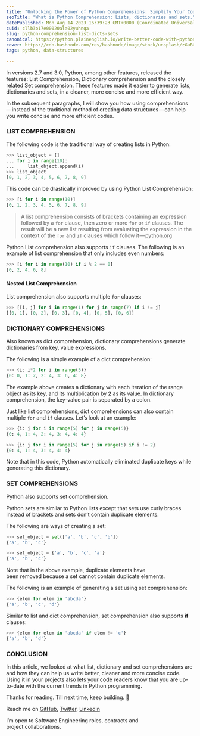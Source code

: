 ```yaml
---
title: "Unlocking the Power of Python Comprehensions: Simplify Your Code and Boost Productivity"
seoTitle: "What is Python Comprehension: Lists, dictionaries and sets."
datePublished: Mon Aug 14 2023 16:39:23 GMT+0000 (Coordinated Universal Time)
cuid: cllb3o17e00020ala02yuhnqa
slug: python-comprehension-list-dicts-sets
canonical: https://python.plainenglish.io/write-better-code-with-python-comprehension-bad8376e44ee
cover: https://cdn.hashnode.com/res/hashnode/image/stock/unsplash/zGuBURGGmdY/upload/130ede51a665e0e48ab3b372c0541f34.jpeg
tags: python, data-structures

---
```


In versions 2.7 and 3.0, Python, among other features, released the features: List Comprehension, Dictionary comprehension and the closely related Set comprehension. These features made it easier to generate lists, dictionaries and sets, in a cleaner, more concise and more efficient way.

In the subsequent paragraphs, I will show you how using comprehensions — instead of the traditional method of creating data structures — can help you write concise and more efficient codes.

### LIST COMPREHENSION

The following code is the traditional way of creating lists in Python:

```python
>>> list_object = []
... for i in range(10):
...     list_object.append(i)
>>> list_object
[0, 1, 2, 3, 4, 5, 6, 7, 8, 9]
```

This code can be drastically improved by using Python List Comprehension:

```python
>>> [i for i in range(10)]
[0, 1, 2, 3, 4, 5, 6, 7, 8, 9]
```

> A list comprehension consists of brackets containing an expression followed by a `for` clause, then zero or more `for` or `if` clauses. The result will be a new list resulting from evaluating the expression in the context of the `for` and `if` clauses which follow it — python.org

Python List comprehension also supports `if` clauses. The following is an example of list comprehension that only includes even numbers:

```python
>>> [i for i in range(10) if i % 2 == 0]
[0, 2, 4, 6, 8]
```

#### Nested List Comprehension

List comprehension also supports multiple `for` clauses:

```python
>>> [[i, j] for i in range(1) for j in range(7) if i != j]
[[0, 1], [0, 2], [0, 3], [0, 4], [0, 5], [0, 6]]
```

### DICTIONARY COMPREHENSIONS

Also known as dict comprehension, dictionary comprehensions generate dictionaries from key, value expressions.

The following is a simple example of a dict comprehension:

```python
>>> {i: i*2 for i in range(5)}
{0: 0, 1: 2, 2: 4, 3: 6, 4: 8}
```

The example above creates a dictionary with each iteration of the range object as its key, and its multiplication by **2** as its value. In dictionary comprehension, the key-value pair is separated by a colon.

Just like list comprehensions, dict comprehensions can also contain multiple `for` and `if` clauses. Let’s look at an example:

```python
>>> {i: j for i in range(5) for j in range(5)}
{0: 4, 1: 4, 2: 4, 3: 4, 4: 4}

>>> {i: j for i in range(5) for j in range(5) if i != 2}
{0: 4, 1: 4, 3: 4, 4: 4}
```

Note that in this code, Python automatically eliminated duplicate keys while generating this dictionary.

### SET COMPREHENSIONS

Python also supports set comprehension.

Python sets are similar to Python lists except that sets use curly braces instead of brackets and sets don’t contain duplicate elements.

The following are ways of creating a set:

```python
>>> set_object = set(['a', 'b', 'c', 'b'])
{'a', 'b', 'c'}

>>> set_object = {'a', 'b', 'c', 'a'}
{'a', 'b', 'c'}
```

Note that in the above example, duplicate elements have been removed because a set cannot contain duplicate elements.

The following is an example of generating a set using set comprehension:

```python
>>> {elem for elem in 'abcda'}
{'a', 'b', 'c', 'd'}
```

Similar to list and dict comprehension, set comprehension also supports **if** clauses:

```python
>>> {elem for elem in 'abcda' if elem != 'c'}
{'a', 'b', 'd'}
```

### CONCLUSION

In this article, we looked at what list, dictionary and set comprehensions are and how they can help us write better, cleaner and more concise code. Using it in your projects also lets your code readers know that you are up-to-date with the current trends in Python programming.

Thanks for reading. Till next time, keep building. 🚀

Reach me on [GitHub](https://github.com/Dheelyte), [Twitter](https://twitter.com/DelightGbolahan), [Linkedin](https://www.linkedin.com/in/delight-olagbuji)

I’m open to Software Engineering roles, contracts and project collaborations.